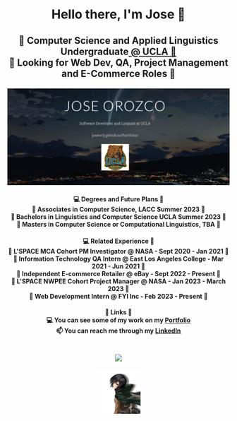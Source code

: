 <h1 align="center">
  Hello there, I'm Jose 👋
   <!-- <h1 align="center">
  <!-- <img alt="Halcyon Logo" src="https://github.com/JoseOr1j/Portfolio/blob/master/img/uclabruins.jpg" width="400" /> -->
</h1> 
</h1>

<h2>
<p align="center">
  🍁 Computer Science and Applied Linguistics Undergraduate<a href="https://www.ucla.edu/"> @ UCLA 🍁</a>
  <br>
  🍂 Looking for Web Dev, QA, Project Management and E-Commerce Roles 🍂
</p>
  </h2>
<!-- <p align="center"> -->

![Banner](https://github.com/JoseOr1j/JoseOr1j/blob/master/Github-Banner.png)

<h4>
  <p align="center">💻 Degrees and Future Plans 💬
    <br>
     🍁 Associates in Computer Science, LACC Summer 2023 🍁 </a>
    <br>
     🍁 Bachelors in Linguistics and Computer Science UCLA Summer 2023 🍁
     <br>
    🍁 Masters in Computer Science or Computational Linguistics, TBA 🍁
    <br>
</h4>

<h4>
  <p align="center">💻 Related Experience 💬
    <br>
     🍁 L'SPACE MCA Cohort PM Investigator @ NASA - Sept 2020 - Jan 2021 🍁 </a>
    <br>
     🍁 Information Technology QA Intern @ East Los Angeles College - Mar 2021 - Jun 2021 🍁
     <br>
    🍁 Independent E-commerce Retailer @ eBay - Sept 2022 - Present 🍁
    <br>
    🍁 L'SPACE NWPEE Cohort Project Manager @ NASA - Jan 2023 - March 2023 🍁
    <br>
    🍁 Web Development Intern @ FYI Inc - Feb 2023 - Present 🍁
</h4>


<h4>
  <p align="center">🌱 Links 🌱
    <br>
    💻 You can see some of my work on my <a href="https://joseor1j.github.io/Portfolio/"> Portfolio </a>
    <br>
    📫 You can reach me through my <a href="https://linkedin.com/in/jose-orozco-3134a4191/"> LinkedIn </a>
    <br>
</h4>
<!--💻 You can see some of my work on my [Portfolio] (joseor1j.github.io/Portfolio/) 
- - 📫 You can reach me through my [LinkedIn](linkedin.com/in/jose-orozco-3134a4191/) 
-->

<!--### Here are Some of my Stats:
[![Top Langs](https://github-readme-stats.vercel.app/api/top-langs/?username=JoseOr1j&layout=compact&show_icons=true&theme=radical)](https://github.com/JoseOr1j/github-readme-stats)
<br>
[![Jose's GitHub stats](https://github-readme-stats.vercel.app/api?username=JoseOr1j&&layout=compact&show_icons=true&theme=radical)](https://github.com/JoseOr1j/github-readme-stats)
-->

<h4>
  <p align="center">
    <br>
    <a href="https://github.com/JoseOr1j/github-readme-stats">
    <img align="center" src="https://github-readme-stats.vercel.app/api/top-langs/?username=JoseOr1j&layout=compact&show_icons=true&theme=radical)"/>
</a>
  </p>
</h4>
<!--
<h4>
  <p align="center">
    <br>
    <a href="https://github.com/JoseOr1j/github-readme-stats">
    <img align="center" src="https://github-readme-stats.vercel.app/api?username=JoseOr1j&&layout=compact&show_icons=true&theme=radical)"/>
</a>
  </p>
</h4>
-->


 <p align="center">
  <img alt="Halcyon Logo" src="https://github.com/JoseOr1j/Portfolio/blob/master/img/mikasa.png" width="100" />
</p>
<!-- ⚡ Fun fact: I am a community college transfer student. -->
<!--
**JoseOr1j/JoseOr1j** is a ✨ _special_ ✨ repository because its `README.md` (this file) appears on your GitHub profile.
LAST UPDATED: 6:13 PM - 1/13/23
-->

